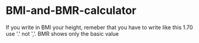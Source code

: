 # BMI-and-BMR-calculator
If you write in BMI your height, remeber that you have to write like this 1.70 use '.' not ','. BMR shows only the basic value
